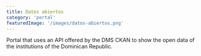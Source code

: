 ```yaml
---
title: Datos abiertos
category: 'portal'
featuredImage: '/images/datos-abiertos.png'
---
```


Portal that uses an API offered by the DMS CKAN to show the open data of the institutions of the Dominican Republic.
